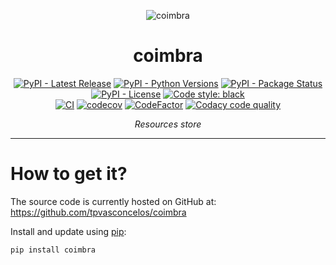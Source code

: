 <p align="center">
    <img src="assets/images/header.png" alt="coimbra">
</p>

<h1 id="coimbra" align="center">
    coimbra
</h1>

<p align="center">
  <!-- TODO: https://bestpractices.coreinfrastructure.org/en -->
  <!-- TODO: https://www.gitpod.io/docs/getting-started -->
  <a href="https://pypi.org/project/coimbra/"><img src="https://img.shields.io/pypi/v/coimbra" alt="PyPI - Latest Release"></a>
  <a href="https://github.com/tpvasconcelos/coimbra/"><img src="https://img.shields.io/pypi/pyversions/coimbra" alt="PyPI - Python Versions"></a>
  <a href="https://pypi.org/project/coimbra/"><img src="https://img.shields.io/pypi/status/coimbra.svg" alt="PyPI - Package Status"></a>
  <a href="https://github.com/tpvasconcelos/coimbra/blob/master/LICENSE"><img src="https://img.shields.io/pypi/l/coimbra" alt="PyPI - License"></a>
  <a href="https://github.com/psf/black"><img src="https://img.shields.io/badge/code%20style-black-000000.svg" alt="Code style: black"></a>
  <br>
  <a href="https://github.com/tpvasconcelos/coimbra/actions/workflows/test.yaml/"><img src="https://github.com/tpvasconcelos/coimbra/actions/workflows/test.yaml/badge.svg" alt="CI"></a>
  <a href="https://codecov.io/gh/tpvasconcelos/coimbra"><img src="https://codecov.io/gh/tpvasconcelos/coimbra/branch/master/graph/badge.svg" alt="codecov"></a>
  <a href="https://www.codefactor.io/repository/github/tpvasconcelos/coimbra"><img src="https://www.codefactor.io/repository/github/tpvasconcelos/coimbra/badge" alt="CodeFactor"></a>
  <a href="https://www.codacy.com/gh/tpvasconcelos/coimbra/dashboard?utm_source=github.com&amp;utm_medium=referral&amp;utm_content=tpvasconcelos/coimbra&amp;utm_campaign=Badge_Grade"><img src="https://app.codacy.com/project/badge/Grade/24e94a244a504de8a345b70f41c34445" alt="Codacy code quality"></a>
</p>

<p align="center"><i>Resources store</i></p>

---


# How to get it?

The source code is currently hosted on GitHub at: <https://github.com/tpvasconcelos/coimbra>

Install and update using [pip](https://pip.pypa.io/en/stable/quickstart/):

```bash
pip install coimbra
```

